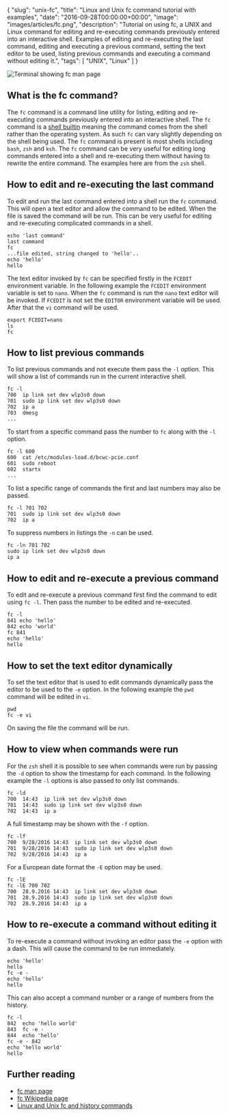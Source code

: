 {
  "slug": "unix-fc",
  "title": "Linux and Unix fc command tutorial with examples",
  "date": "2016-09-28T00:00:00+00:00",
  "image": "images/articles/fc.png",
  "description": "Tutorial on using fc, a UNIX and Linux command for editing and re-executing commands previously entered into an interactive shell. Examples of editing and re-executing the last command, editing and executing a previous command, setting the text editor to be used, listing previous commands and executing a command without editing it.",
  "tags": [
    "UNIX",
    "Linux"
  ]
}

![Terminal showing fc man page][2]

## What is the fc command?

The `fc` command is a command line utility for listing, editing and re-executing commands previously entered into an interactive shell. The `fc` command is a [shell builtin][3] meaning the command comes from the shell rather than the operating system. As such `fc` can vary slightly depending on the shell being used. The `fc` command is present is most shells including `bash`, `zsh` and `ksh`. The `fc` command can be very useful for editing long commands entered into a shell and re-executing them without having to rewrite the entire command. The examples here are from the `zsh` shell.

## How to edit and re-executing the last command

To edit and run the last command entered into a shell run the `fc` command. This will open a text editor and allow the command to be edited. When the file is saved the command will be run. This can be very useful for editing and re-executing complicated commands in a shell. 

    echo 'last command'
    last command
    fc
    ...file edited, string changed to 'hello'..
    echo 'hello'
    hello 

The text editor invoked by `fc` can be specified firstly in the `FCEDIT` environment variable. In the following example the `FCEDIT` environment variable is set to `nano`. When the `fc` command is run the `nano` text editor will be invoked. If `FCEDIT` is not set the `EDITOR` environment variable will be used. After that the `vi` command will be used.

    export FCEDIT=nano
    ls
    fc

## How to list previous commands

To list previous commands and not execute them pass the `-l` option. This will show a list of commands run in the current interactive shell.

    fc -l
    700  ip link set dev wlp3s0 down
    701  sudo ip link set dev wlp3s0 down
    702  ip a
    703  dmesg
    ...

To start from a specific command pass the number to `fc` along with the `-l` option.

    fc -l 600
    600  cat /etc/modules-load.d/bcwc-pcie.conf
    601  sudo reboot
    602  startx
    ...

To list a specific range of commands the first and last numbers may also be passed.

    fc -l 701 702
    701  sudo ip link set dev wlp3s0 down
    702  ip a

To suppress numbers in listings the `-n` can be used.

    fc -ln 701 702
    sudo ip link set dev wlp3s0 down
    ip a

## How to edit and re-execute a previous command

To edit and re-execute a previous command first find the command to edit using `fc -l`. Then pass the number to be edited and re-executed.

    fc -l
    841 echo 'hello'
    842 echo 'world'
    fc 841
    echo 'hello'
    hello

## How to set the text editor dynamically

To set the text editor that is used to edit commands dynamically pass the editor to be used to the `-e` option. In the following example the `pwd` command will be edited in `vi`.

    pwd
    fc -e vi

On saving the file the command will be run. 


## How to view when commands were run

For the `zsh` shell it is possible to see when commands were run by passing the `-d` option to show the timestamp for each command. In the following example the `-l` options is also passed to only list commands.

    fc -ld
    700  14:43  ip link set dev wlp3s0 down
    701  14:43  sudo ip link set dev wlp3s0 down
    702  14:43  ip a

A full timestamp may be shown with the `-f` option.

    fc -lf
    700  9/28/2016 14:43  ip link set dev wlp3s0 down
    701  9/28/2016 14:43  sudo ip link set dev wlp3s0 down
    702  9/28/2016 14:43  ip a

For a European date format the `-E` option may be used.
    
    fc -lE
    fc -lE 700 702
    700  28.9.2016 14:43  ip link set dev wlp3s0 down
    701  28.9.2016 14:43  sudo ip link set dev wlp3s0 down
    702  28.9.2016 14:43  ip a

## How to re-execute a command without editing it

To re-execute a command without invoking an editor pass the `-e` option with a dash. This will cause the command to be run immediately.

    echo 'hello'
    hello
    fc -e -
    echo 'hello'
    hello 
    
This can also accept a command number or a range of numbers from the history.

    fc -l
    842  echo 'hello world'
    843  fc -e -
    844  echo 'hello'
    fc -e - 842
    echo 'hello world'
    hello

## Further reading 
* [fc man page][1]
* [fc Wikipedia page][3]
* [Linux and Unix fc and history commands][4]

[1]: https://linux.die.net/man/1/fc
[2]: /images/articles/fc.png "Linux and Unix fc command"
[3]: https://en.wikipedia.org/wiki/Fc_(Unix)
[4]: http://www.computerhope.com/unix/uhistory.htm
